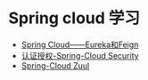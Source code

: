 # Spring cloud 学习
- [Spring Cloud——Eureka和Feign](https://blog.csdn.net/qq_43792385/article/details/91354814)
- [认证授权-Spring-Cloud Security](https://blog.csdn.net/qq_43792385/article/details/92797785)
- [Spring-Cloud Zuul](https://blog.csdn.net/qq_43792385/article/details/93745835)